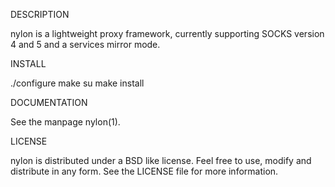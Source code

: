 DESCRIPTION

   nylon is a lightweight proxy framework, currently supporting SOCKS
   version 4 and 5 and a services mirror mode.

INSTALL

   ./configure
   make
   su
   make install

DOCUMENTATION

   See the manpage nylon(1).

LICENSE

   nylon is distributed under a BSD like license.  Feel free to use,
   modify and distribute in any form.  See the LICENSE file for more
   information.
